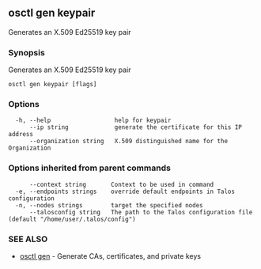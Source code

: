 <!-- markdownlint-disable -->
## osctl gen keypair

Generates an X.509 Ed25519 key pair

### Synopsis

Generates an X.509 Ed25519 key pair

```
osctl gen keypair [flags]
```

### Options

```
  -h, --help                  help for keypair
      --ip string             generate the certificate for this IP address
      --organization string   X.509 distinguished name for the Organization
```

### Options inherited from parent commands

```
      --context string       Context to be used in command
  -e, --endpoints strings    override default endpoints in Talos configuration
  -n, --nodes strings        target the specified nodes
      --talosconfig string   The path to the Talos configuration file (default "/home/user/.talos/config")
```

### SEE ALSO

* [osctl gen](osctl_gen.md)	 - Generate CAs, certificates, and private keys


